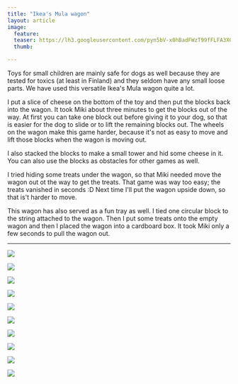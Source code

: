 ```yaml
---
title: "Ikea's Mula wagon"
layout: article
image:
  feature:
  teaser: https://lh3.googleusercontent.com/pyn5bV-x0hBadFWzT99fFLFA3X0NgCTIHOpuWRnfudbrRRLQ8wL6e976KqoDB9xck30wxrhuTBmOIK--rxyG2O4t2fR_sRCmJUwUFXMhxZwXdWFxjyP4S-oDKZG_p7E0lXD91jelZptLHA8vJthbKL3422YIFckTRnWlpwaYWymNr3k7uj3ufvMCxnYlglVAYglqYiWAfAti0MREgM9_jpD9isZmTubJY5xXAZtj9pkOiYr_hCWy-ASpG2EryhXzcl8fCKr5IAeXsXRy4dgCZoK33SaHn7DGrNLqy73l71tr_04uNtSj_LX0Zespf-e4fAsgnHPsVIO-1LWycre3rzXBRTfpwu9t23T1_Ao0FOeO6fIGKc8UgMeKNXWVHyLuOa33tubE5P1wdyVnSnRDqDaEnaOprGm1VRVrdFEzVbiLuJon8UPxKuFcMJQrHidzizmtLVTAvelUFpA1IZYE51wbVqc3qPyzNuYq5pmUeXhag9Gll7VXAz3tXxwMcltVvXCr9g=w245
  thumb:

---
```


Toys for small children are mainly safe for dogs as well because they are tested for toxics (at least in Finland) and they seldom have any small loose parts. We have used this versatile Ikea's Mula wagon quite a lot.

I put a slice of cheese on the bottom of the toy and then put the blocks back into the wagon. It took Miki about three minutes to get the blocks out of the way. At first you can take one block out before giving it to your dog, so that is easier for the dog to slide or to lift the remaining blocks out. The wheels on the wagon make this game harder, because it's not as easy to move and lift those blocks when the wagon is moving out.

I also stacked the blocks to make a small tower and hid some cheese in it. You can also use the blocks as obstacles for other games as well.

I tried hiding some treats under the wagon, so that Miki needed move the wagon out ot the way to get the treats. That game was way too easy; the treats vanished in seconds :D Next time I'll put the wagon upside down, so that is't harder to move.

This wagon has also served as a fun tray as well. I tied one circular block to the string attached to the wagon. Then I put some treats onto the empty wagon and then I placed the wagon into a cardboard box. It took Miki only a few seconds to pull the wagon out.

---

[![](https://lh3.googleusercontent.com/2XpEWqJqIjD3nsXrg0lA8GpcS89DRdh6Km2xl9PifL7zCCMTdN6XfSySmFzp2xxVbc3I03U61ORjh8z4_Zr3HVJ2NPCfLE4vT1pyVsYLjFmSc9xs08Cs6fOQnSH1Jj7P7VRVPty7Tk-xYWDfc0yWqznAVGaQ5pmCfzzpvOLhzn880096fKu5iuGZ9UlfgfPU2kelhueUJ6baKLOpo8DbLb9ybR_TEmZS21Lq9QqS27j41QfY4SPxIRIldGY8JrPL3pCm5tInpyje2OnRGibhzkYJPoaIUeZ8Jrgco3NYiUuVckXW4PrhOGylYq5S0RQOx42-8usUhvwdYi4NSlBRJYfMqQPPzwMsJgF9zl7L49Xxb2ej4VArEoC5Xfs-ldhVQ3F0l6Esm_4xsDBzsKRyFVeQs9hG8S96KTaiw3mPgbNP78pVQUQEsOinYbWNBCnC6BxYmRrOv9DVty8WNyCCEd1Z-EhPMaPeMZBtnNdeBM9Mx9oRfe_3hA7wUzbxh2yk43QHYg=w800)](https://lh3.googleusercontent.com/2XpEWqJqIjD3nsXrg0lA8GpcS89DRdh6Km2xl9PifL7zCCMTdN6XfSySmFzp2xxVbc3I03U61ORjh8z4_Zr3HVJ2NPCfLE4vT1pyVsYLjFmSc9xs08Cs6fOQnSH1Jj7P7VRVPty7Tk-xYWDfc0yWqznAVGaQ5pmCfzzpvOLhzn880096fKu5iuGZ9UlfgfPU2kelhueUJ6baKLOpo8DbLb9ybR_TEmZS21Lq9QqS27j41QfY4SPxIRIldGY8JrPL3pCm5tInpyje2OnRGibhzkYJPoaIUeZ8Jrgco3NYiUuVckXW4PrhOGylYq5S0RQOx42-8usUhvwdYi4NSlBRJYfMqQPPzwMsJgF9zl7L49Xxb2ej4VArEoC5Xfs-ldhVQ3F0l6Esm_4xsDBzsKRyFVeQs9hG8S96KTaiw3mPgbNP78pVQUQEsOinYbWNBCnC6BxYmRrOv9DVty8WNyCCEd1Z-EhPMaPeMZBtnNdeBM9Mx9oRfe_3hA7wUzbxh2yk43QHYg=s0)

[![](https://lh3.googleusercontent.com/dsWrC9EQx5hLed4ybG5hBLBwVwoQ0KRxkRTSqIGsEACw90fK80S98tzorGNNbbOt60nLGcOfDM0ew8hnZfekbpU8xBH87I1Ky7YrVF6SiHwowaJy87ZjDBcWohTmcn_jpJXbmFwjNzbEvRfFPT1PCCDTIatopzKzB3a2vSqQ_Kzx4w8QlEmBrEEsbXgjVI0xxEj8JU9Tg8U5Kv24metGpas1Jr4LH5-1p814k5a7DcSj0KYeXiJZlxlAfw7pGHOa_cdn76ej6wLgV9Q47HYMFYhtv5-an6YaV6AARVPFvRyKD6oVeAtDIUOF5a3z39Un1U1DVM9PHnC7omptp99YWDq0EJgnxnEtnu4-QuY0fal9ighWunm-EIzZu7WCj7ESe6AI2eKFy5oh7pdfC0nMBhBAY0gs9YbGz50dKSPxY0_yQKwV4IJSmaEBft2imzurp_-ygCcHxv2msP4VgDfdRcLSNpPn4KzNEmGmqv1uzh5va83rhTXo5tVPOj6pRAQPss86qw=w800)](https://lh3.googleusercontent.com/dsWrC9EQx5hLed4ybG5hBLBwVwoQ0KRxkRTSqIGsEACw90fK80S98tzorGNNbbOt60nLGcOfDM0ew8hnZfekbpU8xBH87I1Ky7YrVF6SiHwowaJy87ZjDBcWohTmcn_jpJXbmFwjNzbEvRfFPT1PCCDTIatopzKzB3a2vSqQ_Kzx4w8QlEmBrEEsbXgjVI0xxEj8JU9Tg8U5Kv24metGpas1Jr4LH5-1p814k5a7DcSj0KYeXiJZlxlAfw7pGHOa_cdn76ej6wLgV9Q47HYMFYhtv5-an6YaV6AARVPFvRyKD6oVeAtDIUOF5a3z39Un1U1DVM9PHnC7omptp99YWDq0EJgnxnEtnu4-QuY0fal9ighWunm-EIzZu7WCj7ESe6AI2eKFy5oh7pdfC0nMBhBAY0gs9YbGz50dKSPxY0_yQKwV4IJSmaEBft2imzurp_-ygCcHxv2msP4VgDfdRcLSNpPn4KzNEmGmqv1uzh5va83rhTXo5tVPOj6pRAQPss86qw=s0)

[![](https://lh3.googleusercontent.com/Pi7DyPrY33FFB31mL_MVAKVmaHBkt5Rsv1uN6xJtXvUCljW5aoe873gRoVqdGcwmi_aEk3o0cn5r7p3OlUEN3uB9ryc3YFCJLLIh404QAgduO3YKpBRjsgYQjAITRmTPSjM8gM3S1b0BVa5FX-eTyDT_Y26kwU01EVd5U1peN6hSwLudWYYGNa4fboNOsZWQsqgbxqjI-w-Re-niEVzSGD-W3b7ja8M9hVdcLemgRTqpbg9sw_QqFnv74R6kPfiT_RJ31ak7JXpKPuf-v_CF9NKrvR1YyUZBbzKB9veSVd6Wl4rimlgaTi-HE91fY041FqUk6z9Qu_pEpYu24MiN2mfaEWOxlRhyw1ra2HZBD2Zd1tbydyudhz3M00vk9Jf4eO9RiuaH8VEJpPkA3R7qjWeH1a2uEkDhXd8I2rNp3H1b0MXJ7Lo3gDtrPJPNWwNJKYfDfP0oAtnlhXJ0qrRCihso3peFg78v147upfkS00FK7UG-zfHYcFPDPfWW2oOLXFYovQ=w800)](https://lh3.googleusercontent.com/Pi7DyPrY33FFB31mL_MVAKVmaHBkt5Rsv1uN6xJtXvUCljW5aoe873gRoVqdGcwmi_aEk3o0cn5r7p3OlUEN3uB9ryc3YFCJLLIh404QAgduO3YKpBRjsgYQjAITRmTPSjM8gM3S1b0BVa5FX-eTyDT_Y26kwU01EVd5U1peN6hSwLudWYYGNa4fboNOsZWQsqgbxqjI-w-Re-niEVzSGD-W3b7ja8M9hVdcLemgRTqpbg9sw_QqFnv74R6kPfiT_RJ31ak7JXpKPuf-v_CF9NKrvR1YyUZBbzKB9veSVd6Wl4rimlgaTi-HE91fY041FqUk6z9Qu_pEpYu24MiN2mfaEWOxlRhyw1ra2HZBD2Zd1tbydyudhz3M00vk9Jf4eO9RiuaH8VEJpPkA3R7qjWeH1a2uEkDhXd8I2rNp3H1b0MXJ7Lo3gDtrPJPNWwNJKYfDfP0oAtnlhXJ0qrRCihso3peFg78v147upfkS00FK7UG-zfHYcFPDPfWW2oOLXFYovQ=s0)

[![](https://lh3.googleusercontent.com/Ju5vYo7v6UsQO2E8zFXABGh2IEuOz-Ovb7gbPjAAiiBuEeO591-5ReakMJq6LQQk_o_OTsTc7Oa31JOylQJf1oocYv9p_sf79GHkEYUHUzfD0E9IW5VLY6fmbick_sCU8QjA8q-K5LeUWQzXItCIYZfw2aiUiR-brN5RmlpJigVBAD5IU_HeJdD4TxyI6aeaGC5pMl5zRTUyt8FXyhHQgSfFnCZYvpbD8DhlSTwxYHQE5cDPsfJRnPaBmxvssIMTPiYs2tFYXagZUS9Hw8I36NfCympP0-PVYndToRTE9EWgL2OAUtWosJwkg1tOiWosaPgw0ARz2xEdtJO-W9MdYjZgDr8MWUYyl1DuMdfha65WrKLScBIOUFKOCKXFkf4B3iYkdT6yYgRVvJBSe6Eezyb5ivjfTP91xO8Phr76WVGKZvH5EbMYzbX-Ufh5p5Ps4eCD1HQ3alwii0FV94PynrEIyNpRKYrLOH8vbAfdtkdoFWA-zuz5p-Oi725yAy9Nr9fKiw=w800)](https://lh3.googleusercontent.com/Ju5vYo7v6UsQO2E8zFXABGh2IEuOz-Ovb7gbPjAAiiBuEeO591-5ReakMJq6LQQk_o_OTsTc7Oa31JOylQJf1oocYv9p_sf79GHkEYUHUzfD0E9IW5VLY6fmbick_sCU8QjA8q-K5LeUWQzXItCIYZfw2aiUiR-brN5RmlpJigVBAD5IU_HeJdD4TxyI6aeaGC5pMl5zRTUyt8FXyhHQgSfFnCZYvpbD8DhlSTwxYHQE5cDPsfJRnPaBmxvssIMTPiYs2tFYXagZUS9Hw8I36NfCympP0-PVYndToRTE9EWgL2OAUtWosJwkg1tOiWosaPgw0ARz2xEdtJO-W9MdYjZgDr8MWUYyl1DuMdfha65WrKLScBIOUFKOCKXFkf4B3iYkdT6yYgRVvJBSe6Eezyb5ivjfTP91xO8Phr76WVGKZvH5EbMYzbX-Ufh5p5Ps4eCD1HQ3alwii0FV94PynrEIyNpRKYrLOH8vbAfdtkdoFWA-zuz5p-Oi725yAy9Nr9fKiw=s0)

[![](https://lh3.googleusercontent.com/qwQUV-pS05EQPDnqu4FW2j8J6g_tRPEblTtjygcL_DFz6ej95e0EDLSedJa-bpTZxVtjwZi9_raIVLaD3jTOJRlBP_3cNFexBuHrJwKM1iy7QimSCXcQnUrHOGi6qCeDWxpZnEj1U8ARPOftgjNzTVrqHLW2g4gfc--4U_RWhiNOL2QhfnzseBW0ojlqr11Zlw-e1ShBQOmjehC5GyO8KWWCs-fu50o1OiVn9fFVBcwwRIUCAOzLaE84H-wpJislv-f4vNqPReMLfX7wRLcItyOQIniqWotYw1b5OXaNbu9vKhHxvq-h3G4ZywnoxJWpVvqWf5AzzjidZhLrKZphw4kbH9XZ96n1fA7NlT9MkqhhRbfg_gdRhKXMAxsPiVqXu1BTrswYZbucIp4N2I3ySXjBwwpwotfOtvamPQeUQY46FtngsKTz0jrsNH7Fkp3KL7GyYvlJ4l20Y4yXKh3zVuTf7Sq4w-fiRdfyM9uWQ2xM37XAq3v2YWXbADIe-5Ex-NNxQA=w800)](https://lh3.googleusercontent.com/qwQUV-pS05EQPDnqu4FW2j8J6g_tRPEblTtjygcL_DFz6ej95e0EDLSedJa-bpTZxVtjwZi9_raIVLaD3jTOJRlBP_3cNFexBuHrJwKM1iy7QimSCXcQnUrHOGi6qCeDWxpZnEj1U8ARPOftgjNzTVrqHLW2g4gfc--4U_RWhiNOL2QhfnzseBW0ojlqr11Zlw-e1ShBQOmjehC5GyO8KWWCs-fu50o1OiVn9fFVBcwwRIUCAOzLaE84H-wpJislv-f4vNqPReMLfX7wRLcItyOQIniqWotYw1b5OXaNbu9vKhHxvq-h3G4ZywnoxJWpVvqWf5AzzjidZhLrKZphw4kbH9XZ96n1fA7NlT9MkqhhRbfg_gdRhKXMAxsPiVqXu1BTrswYZbucIp4N2I3ySXjBwwpwotfOtvamPQeUQY46FtngsKTz0jrsNH7Fkp3KL7GyYvlJ4l20Y4yXKh3zVuTf7Sq4w-fiRdfyM9uWQ2xM37XAq3v2YWXbADIe-5Ex-NNxQA=s0)

[![](https://lh3.googleusercontent.com/W2fbZrt81FM-ctRTJk2TilLtFrzF2W5EvLqdSDhE3HtFcYVbgJ4QJ-xby6vddhy9nWvKDpQJHpulzwhpgd3C2DHZKq7ii_bNzuB1pF3MiOY5EksEhwNaEB9j-fmYQjUrftcY1vC2ed_o9X4J4hDq32ARBZQiFRvO9183c-PIjB2mkJOjIJ89_wi9nyJNpIr2bwsHxB5HmVMo4EOrtERmA3LXJkwzbhv89F45xdhkoQcFprNcIRDriH04bD6RUS9RQrWnUK8vQzRU9J4BxxLgA02-XRZL29UFISEvhYGC4o1ZFhFUVovYhULbaF0j4MMC0x9dSr9Z2hmOLW4zZBJ09yr4KSDzR6bqpVAoV0M2YZRRqEnhf-5b-UNOZXlc8pKJYj2dc-xyJSScacbjHQWPJ4k4Nj6xBkcji4_yS2niLtBNrp9KRUSUh7sYgR9HLUHa-L3j1DLPMN9oUerx7rpIg3uveTJEJ3BTV338BmtBKwDzRnUh9G0HgUUqd-XyKRehF_i0lg=w800)
](https://lh3.googleusercontent.com/W2fbZrt81FM-ctRTJk2TilLtFrzF2W5EvLqdSDhE3HtFcYVbgJ4QJ-xby6vddhy9nWvKDpQJHpulzwhpgd3C2DHZKq7ii_bNzuB1pF3MiOY5EksEhwNaEB9j-fmYQjUrftcY1vC2ed_o9X4J4hDq32ARBZQiFRvO9183c-PIjB2mkJOjIJ89_wi9nyJNpIr2bwsHxB5HmVMo4EOrtERmA3LXJkwzbhv89F45xdhkoQcFprNcIRDriH04bD6RUS9RQrWnUK8vQzRU9J4BxxLgA02-XRZL29UFISEvhYGC4o1ZFhFUVovYhULbaF0j4MMC0x9dSr9Z2hmOLW4zZBJ09yr4KSDzR6bqpVAoV0M2YZRRqEnhf-5b-UNOZXlc8pKJYj2dc-xyJSScacbjHQWPJ4k4Nj6xBkcji4_yS2niLtBNrp9KRUSUh7sYgR9HLUHa-L3j1DLPMN9oUerx7rpIg3uveTJEJ3BTV338BmtBKwDzRnUh9G0HgUUqd-XyKRehF_i0lg=s0)

[![](https://lh3.googleusercontent.com/Mr08zATZ5exIl0tY-JvVSJvcrG63ZmOO1nqDejX6TpyO3A-ropZLUPjg3OoBTXJzRcJD7U1mdOLcUoNvDjMuewkjZWHB9_YPJqCxv2cIdpIRsML5JVsmdQuU6Yw39LxGAqxtt5NzdKV-oYxOSzyOHzvdTIXm0V7szpS3LtCIXOU2YRYDAB0PC4NGyREn1Pk7BfIcJeM5oQiBLCeHy_hGoKerlwbnMk9MJLvwsxTWYDR7L7HYg_PJbTM2B6hES7okW9JQLK3DvrVELhQt0iyyQZPbEhAtA9YgepOB7glkRu2fC6eTZVZm2GpxYDmGpSOVXMr44o278jD10hIcRO2yNAPgSkczjytXHlOODR6q_7y-IGmp8epzf1Rc_GVZzNlQ8b0q2G4oSODHzZFxgV1qw6yUdxIn1A8ENJnHlXcFSRrUnDM9DC_kqLVhNMRrgRSp27CwzI_qSthfOTT5D5COAw-XIIXSMDFDMrQEp_s8-ihHfTHNbkdyZ0nBJaIEoNxEaSMrQQ=w800)](https://lh3.googleusercontent.com/Mr08zATZ5exIl0tY-JvVSJvcrG63ZmOO1nqDejX6TpyO3A-ropZLUPjg3OoBTXJzRcJD7U1mdOLcUoNvDjMuewkjZWHB9_YPJqCxv2cIdpIRsML5JVsmdQuU6Yw39LxGAqxtt5NzdKV-oYxOSzyOHzvdTIXm0V7szpS3LtCIXOU2YRYDAB0PC4NGyREn1Pk7BfIcJeM5oQiBLCeHy_hGoKerlwbnMk9MJLvwsxTWYDR7L7HYg_PJbTM2B6hES7okW9JQLK3DvrVELhQt0iyyQZPbEhAtA9YgepOB7glkRu2fC6eTZVZm2GpxYDmGpSOVXMr44o278jD10hIcRO2yNAPgSkczjytXHlOODR6q_7y-IGmp8epzf1Rc_GVZzNlQ8b0q2G4oSODHzZFxgV1qw6yUdxIn1A8ENJnHlXcFSRrUnDM9DC_kqLVhNMRrgRSp27CwzI_qSthfOTT5D5COAw-XIIXSMDFDMrQEp_s8-ihHfTHNbkdyZ0nBJaIEoNxEaSMrQQ=s0)

[![](https://lh3.googleusercontent.com/kPZnfAbX0T68UC_a40XLNFGyfqGqdSPPUMkTA5jTogYQRLJICzI1IdXQ6Ou3BzMuRzdlc4dmH-nBBOaoq0h4RY_ApryQGL2aM_zTc5H2Fz5KUwuDosWGPilUDUu6emKXlah-KOyoKJicCPWq1pYUgUUxzAXxEYMe5ZbHotNQS-grO8eWdzd6qcAJIVbOIv4nzik6ruOj9-AxshTaD0UWkfNnqpHYmAPLPhCekEhferqTJkxe1OXlpYJwucB4IgDaO80EdiCg8J17YLQXcbxB_Xs-pLUKeBstoUCxGVS6hjpdWqElWGAeMpaCxxpBORISgNlzzbTkhsxBEmuOOLtZ8kOCFUGGgucN05UIX7fCue780MSB4A-6Dn3G_P2kQezqxVqmRmpCDchLrUyEoFXILSTXo3Y-dvELbKX1ISJB7JnIlZX3U5FXAeHWF-Gu5MjRgvUJaci10CvZbstEURd_XtTp-isnFiUuymXy3KhpO_TNaJ_i3eEu9soYyGyHL8tLXEKoGw=w800)](https://lh3.googleusercontent.com/kPZnfAbX0T68UC_a40XLNFGyfqGqdSPPUMkTA5jTogYQRLJICzI1IdXQ6Ou3BzMuRzdlc4dmH-nBBOaoq0h4RY_ApryQGL2aM_zTc5H2Fz5KUwuDosWGPilUDUu6emKXlah-KOyoKJicCPWq1pYUgUUxzAXxEYMe5ZbHotNQS-grO8eWdzd6qcAJIVbOIv4nzik6ruOj9-AxshTaD0UWkfNnqpHYmAPLPhCekEhferqTJkxe1OXlpYJwucB4IgDaO80EdiCg8J17YLQXcbxB_Xs-pLUKeBstoUCxGVS6hjpdWqElWGAeMpaCxxpBORISgNlzzbTkhsxBEmuOOLtZ8kOCFUGGgucN05UIX7fCue780MSB4A-6Dn3G_P2kQezqxVqmRmpCDchLrUyEoFXILSTXo3Y-dvELbKX1ISJB7JnIlZX3U5FXAeHWF-Gu5MjRgvUJaci10CvZbstEURd_XtTp-isnFiUuymXy3KhpO_TNaJ_i3eEu9soYyGyHL8tLXEKoGw=s0)

[![](https://lh3.googleusercontent.com/EBQhgSP6-A2ybl4SE5tLaWt5aXMMjwzY1520JUhfCkVqU3sVOrtm-8uPwRjlPohrDZY_gSk5txtXf-TklAD0N0jg77aPIydtpZjZB8aGAx2jagmkYSXRz0NiXXAZNZlEsMhip3FngN1MZ8HEKBwd1MXOCOTOSiGhVNOlRQ6mFgC8s2UTWw0qml8KgqXAiMZIJQZtdaa1fMQ4ekcRW3w0TLYoKEIBmh77F4S5z1QlFWCxy4m3klRxIE_Jv-pVOz0MgEoJOdq1YJu54nZ9ol4hBdNX8x9ufZoT8vv6jTnDJL_3NdLWkqNuVeO0xYtYfjER1x3L6bxpu3LMZ2Cj-RA2gOGnNjz51xWdet6hwBLRdAFmG1TnE7sPfasK5U-0MUsfpTAY0PIIytyNlSmw76H_mWSKC5hcLN0ojICX9qMrUIKwnD5J11vI_ZJpvFbErssrVOE6_tUnr1_XpSRi4F47KnjgMeR8tn3I_VMAjur5-qT4NN39JLt5KOMqoWrmbkDMsBPUow=w800)](https://lh3.googleusercontent.com/EBQhgSP6-A2ybl4SE5tLaWt5aXMMjwzY1520JUhfCkVqU3sVOrtm-8uPwRjlPohrDZY_gSk5txtXf-TklAD0N0jg77aPIydtpZjZB8aGAx2jagmkYSXRz0NiXXAZNZlEsMhip3FngN1MZ8HEKBwd1MXOCOTOSiGhVNOlRQ6mFgC8s2UTWw0qml8KgqXAiMZIJQZtdaa1fMQ4ekcRW3w0TLYoKEIBmh77F4S5z1QlFWCxy4m3klRxIE_Jv-pVOz0MgEoJOdq1YJu54nZ9ol4hBdNX8x9ufZoT8vv6jTnDJL_3NdLWkqNuVeO0xYtYfjER1x3L6bxpu3LMZ2Cj-RA2gOGnNjz51xWdet6hwBLRdAFmG1TnE7sPfasK5U-0MUsfpTAY0PIIytyNlSmw76H_mWSKC5hcLN0ojICX9qMrUIKwnD5J11vI_ZJpvFbErssrVOE6_tUnr1_XpSRi4F47KnjgMeR8tn3I_VMAjur5-qT4NN39JLt5KOMqoWrmbkDMsBPUow=s0)

[![](https://lh3.googleusercontent.com/zXSBzW19XAKcuKP4TzR1PhodyJzLzwddb86f7SkC4xDaRKKjqBKsv8_zgZfq43TPW_9xejGVwsQZ2Y_SbiDIATY5ocenY3UPrp92yq8ntluvjo8Rpkf7KwyM4ylEw5DUANNqGGNvAvKd-UYBQFCqD6S1A6_aab9RSYEo1tCFs2Q2vCXZMiyVDgliUyNe1ATqvIvDPoeVXKVE-ZOgyX685j88FN34w6wCdmkyXjfSJhMrwwQuJKECuQ0DCMl1QK9cbmv9h3iapMJqrf8om5c6nlOfajZbJPIDgfD8TK8cc55kOIq9Py2dRTsvyD_Jg_ESFnCtmeLm6z6VlgeAqmsGsHA_HDTnmh8hyAGwfTBhbN2FaAM2bGCNvGrG_iKbf4IqPq8aFqxZJycdasvRnUnUZTllYLLAO4lxWUEKLBtw2oIhGsKrJm8KyDzvEEjnvLXd91HHsV-acPLrQCNt3aik1syJ85Yj_p4kEFjbRzJ0KZlz5uHtYvE4ycs0Hh4Oc_-thmA6Pw=w800)](https://lh3.googleusercontent.com/zXSBzW19XAKcuKP4TzR1PhodyJzLzwddb86f7SkC4xDaRKKjqBKsv8_zgZfq43TPW_9xejGVwsQZ2Y_SbiDIATY5ocenY3UPrp92yq8ntluvjo8Rpkf7KwyM4ylEw5DUANNqGGNvAvKd-UYBQFCqD6S1A6_aab9RSYEo1tCFs2Q2vCXZMiyVDgliUyNe1ATqvIvDPoeVXKVE-ZOgyX685j88FN34w6wCdmkyXjfSJhMrwwQuJKECuQ0DCMl1QK9cbmv9h3iapMJqrf8om5c6nlOfajZbJPIDgfD8TK8cc55kOIq9Py2dRTsvyD_Jg_ESFnCtmeLm6z6VlgeAqmsGsHA_HDTnmh8hyAGwfTBhbN2FaAM2bGCNvGrG_iKbf4IqPq8aFqxZJycdasvRnUnUZTllYLLAO4lxWUEKLBtw2oIhGsKrJm8KyDzvEEjnvLXd91HHsV-acPLrQCNt3aik1syJ85Yj_p4kEFjbRzJ0KZlz5uHtYvE4ycs0Hh4Oc_-thmA6Pw=s0)
